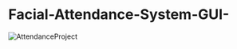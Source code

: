 # Facial-Attendance-System-GUI-
![AttendanceProject](https://user-images.githubusercontent.com/61107453/137938665-3711ba78-2525-492e-b9eb-37cf3816b581.gif)
